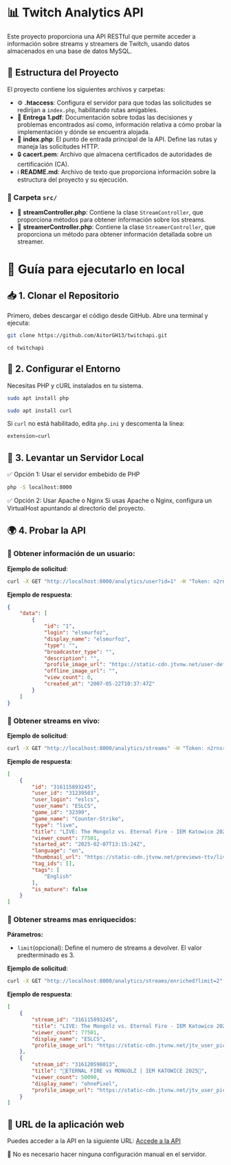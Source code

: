 # 📊 Twitch Analytics API

Este proyecto proporciona una API RESTful que permite acceder a información sobre streams y streamers de Twitch, usando datos almacenados en una base de datos MySQL.

## 📂 Estructura del Proyecto

El proyecto contiene los siguientes archivos y carpetas:

- ⚙️ **.htaccess**: Configura el servidor para que todas las solicitudes se redirijan a `index.php`, habilitando rutas amigables.
- 📄 **Entrega 1.pdf**:  Documentación sobre todas las decisiones y problemas encontrados así como, información relativa a cómo probar la implementación y dónde se encuentra alojada.
- 🐘 **index.php**: El punto de entrada principal de la API. Define las rutas y maneja las solicitudes HTTP.
- 🔒 **cacert.pem**: Archivo que almacena certificados de autoridades de certificación (CA).
- ℹ️ **README.md**: Archivo de texto que proporciona información sobre la estructura del proyecto y su ejecución.
### 📁 Carpeta `src/`
- 🐘 **streamController.php**: Contiene la clase `StreamController`, que proporciona métodos para obtener información sobre los streams.
- 🐘 **streamerController.php**: Contiene la clase `StreamerController`, que proporciona un método para obtener información detallada sobre un streamer.
  
# 📌 Guía para ejecutarlo en local

## 📥 1. Clonar el Repositorio

Primero, debes descargar el código desde GitHub. Abre una terminal y ejecuta:

```bash
git clone https://github.com/AitorGH13/twitchapi.git
```
```bsh
cd twitchapi
```
## 🔧 2. Configurar el Entorno

Necesitas PHP y cURL instalados en tu sistema. 

```bash
sudo apt install php
```
```bash
sudo apt install curl
```
Si `curl` no está habilitado, edita `php.ini` y descomenta la línea:

```php
extension=curl
```

## 🚀 3. Levantar un Servidor Local 
✅ Opción 1: Usar el servidor embebido de PHP
```bash
php -S localhost:8000
```
✅ Opción 2: Usar Apache o Nginx
Si usas Apache o Nginx, configura un VirtualHost apuntando al directorio del proyecto.

## 🌍 4. Probar la API
### 🔹 Obtener información de un usuario:

**Ejemplo de solicitud**:  
```bash
curl -X GET "http://localhost:8000/analytics/user?id=1" -H "Token: n2rnsruj57culzwz2iznqx6y5jbata" -H "Client-Id: iw4dxrhn2yqaethe9b6uwdbanf3xiw"
```
**Ejemplo de respuesta**:  
```json
{
    "data": [
        {
            "id": "1",
            "login": "elsmurfoz",
            "display_name": "elsmurfoz",
            "type": "",
            "broadcaster_type": "",
            "description": "",
            "profile_image_url": "https://static-cdn.jtvnw.net/user-default-pictures-uv/215b7342-def9-11e9-9a66-784f43822e80-profile_image-300x300.png",
            "offline_image_url": "",
            "view_count": 0,
            "created_at": "2007-05-22T10:37:47Z"
        }
    ]
}
```
### 🔹 Obtener streams en vivo:  

**Ejemplo de solicitud**: 
```bash
curl -X GET "http://localhost:8000/analytics/streams" -H "Token: n2rnsruj57culzwz2iznqx6y5jbata" -H "Client-Id: iw4dxrhn2yqaethe9b6uwdbanf3xiw"
```
**Ejemplo de respuesta**:  
```json
[
    {
        "id": "316115893245",
        "user_id": "31239503",
        "user_login": "eslcs",
        "user_name": "ESLCS",
        "game_id": "32399",
        "game_name": "Counter-Strike",
        "type": "live",
        "title": "LIVE: The Mongolz vs. Eternal Fire - IEM Katowice 2025",
        "viewer_count": 77501,
        "started_at": "2025-02-07T13:15:24Z",
        "language": "en",
        "thumbnail_url": "https://static-cdn.jtvnw.net/previews-ttv/live_user_eslcs-{width}x{height}.jpg",
        "tag_ids": [],
        "tags": [
            "English"
        ],
        "is_mature": false
    }
]
```
### 🔹 Obtener streams mas enriquecidos: 
 
**Párametros:**
+ `limit`(opcional): Define el numero de streams a devolver. El valor predterminado es 3.

**Ejemplo de solicitud**: 
```bash
curl -X GET "http://localhost:8000/analytics/streams/enriched?limit=2" -H "Token: n2rnsruj57culzwz2iznqx6y5jbata" -H "Client-Id: iw4dxrhn2yqaethe9b6uwdbanf3xiw"
```
**Ejemplo de respuesta**:  
```json
[
    {
        "stream_id": "316115893245",
        "title": "LIVE: The Mongolz vs. Eternal Fire - IEM Katowice 2025",
        "viewer_count": 77501,
        "display_name": "ESLCS",
        "profile_image_url": "https://static-cdn.jtvnw.net/jtv_user_pictures/c1ecbcd5-b8b6-4e0c-9d5f-e01d610aa97d-profile_image-300x300.png"
    },
    {
        "stream_id": "316120598013",
        "title": "🔴ETERNAL FIRE vs MONGOLZ | IEM KATOWICE 2025🔴",
        "viewer_count": 50090,
        "display_name": "ohnePixel",
        "profile_image_url": "https://static-cdn.jtvnw.net/jtv_user_pictures/5742b015-e6ed-4f7c-a1dd-87cd88fe1eb9-profile_image-300x300.png"
    }
]
```
## 🔗 URL de la aplicación web

Puedes acceder a la API en la siguiente URL: [Accede a la API](http://twitchanalytics.com.mialias.net/)

💬 No es necesario hacer ninguna configuración manual en el servidor. 





